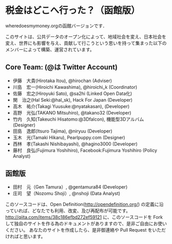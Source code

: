 # 税金はどこへ行った？（函館版）

wheredoesmymoney.orgの函館バージョンです．

このサイトは、公共データのオープン化によって、地域社会を変え、日本社会を変え、世界にも影響を与え、貢献して行こうという思いを持って集まった以下のメンバーによって構築、運営されています。

## Core Team: (@は Twitter Account)

- 伊藤　大貴(Hirotaka Itou), @hirochan (Adviser)
- 川島　宏一(Hiroichi Kawashima), @hiroichi_k (Coordinator)
- 佐藤　宏之(Hiroyuki Sato), @sa2hi (Linked Open Data化)
- 関　治之(Hal Seki:@hal_sk), Hack For Japan (Developer)
- 高木　祐介(Takagi Yuusuke:@nyatakasan), (Developer)
- 高野　光弘(TAKANO Mitsuhiro), @takano32 (Developer)
- 竹内　久知(Takeuchi Hisatomo:@3Dfalcon), 機能型3Dアルバム (Designer)
- 田島　逸郎(Itsuro Tajima), @niryuu (Developer)
- 玉木　光(Tamaki Hikaru), Pearlpuppy.com (Designer)
- 西林　孝(Takashi Nishibayashi), @hagino3000 (Developer)
- 藤村　良弘(Fujimura Yoshihiro), Facebook:Fujimura Yoshihiro (Policy Analyst)

## 函館版
- 田村　元（Gen Tamura）, @gentamura84 (Developer)
- 庄司　望（Nozomu Shoji）, @nshoji (Data Analyst)

このソースコードは、Open Definition(http://opendefinition.org/) の定義に沿っていれば、どなたでも利用、改変、及び再配布が可能です。
http://qiita.com/items/38c186efbd272ef59121
に、このソースコードを Fork して独自のサイトを作る為のドキュメントがありますので、是非ご自由にお使いください。
あなたのサイトを作成したら、是非御連絡や Pull Request をいただければと思います。
